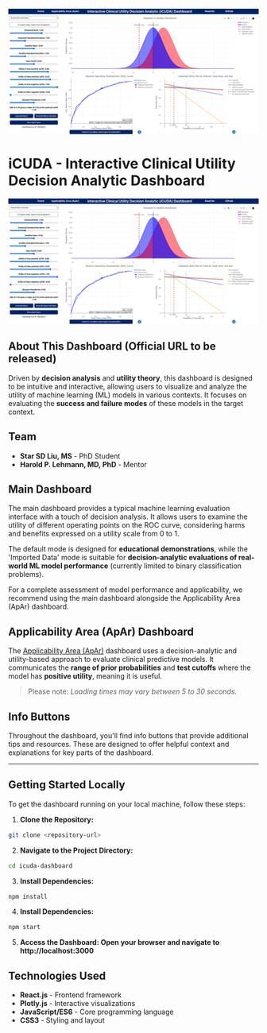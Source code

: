 ![Alt Text](dashHome.png)

# iCUDA - Interactive Clinical Utility Decision Analytic Dashboard

![Alt Text](dashHome.png)

## About This Dashboard (**Official URL to be released**)

Driven by **decision analysis** and **utility theory**, this dashboard is designed to be intuitive and interactive, allowing users to visualize and analyze the utility of machine learning (ML) models in various contexts. It focuses on evaluating the **success and failure modes** of these models in the target context.

## Team

- **Star SD Liu, MS** - PhD Student
- **Harold P. Lehmann, MD, PhD** - Mentor

## Main Dashboard

The main dashboard provides a typical machine learning evaluation interface with a touch of decision analysis. It allows users to examine the utility of different operating points on the ROC curve, considering harms and benefits expressed on a utility scale from 0 to 1.

The default mode is designed for **educational demonstrations**, while the 'Imported Data' mode is suitable for **decision-analytic evaluations of real-world ML model performance** (currently limited to binary classification problems).

For a complete assessment of model performance and applicability, we recommend using the main dashboard alongside the Applicability Area (ApAr) dashboard.

## Applicability Area (ApAr) Dashboard

The [Applicability Area (ApAr)](https://pubmed.ncbi.nlm.nih.gov/38222359/) dashboard uses a decision-analytic and utility-based approach to evaluate clinical predictive models. It communicates the **range of prior probabilities** and **test cutoffs** where the model has **positive utility**, meaning it is useful.

> Please note: *Loading times may vary between 5 to 30 seconds.*

## Info Buttons

Throughout the dashboard, you'll find info buttons that provide additional tips and resources. These are designed to offer helpful context and explanations for key parts of the dashboard.

---

## Getting Started Locally

To get the dashboard running on your local machine, follow these steps:

1. **Clone the Repository:**
  ```bash
  git clone <repository-url>
  ```
2. **Navigate to the Project Directory:**
  ```bash
  cd icuda-dashboard
  ```
3. **Install Dependencies:**
  ```bash
  npm install
  ```
4. **Install Dependencies:**
  ```bash
  npm start
  ```
5. **Access the Dashboard: Open your browser and navigate to http://localhost:3000**

## Technologies Used

- **React.js** - Frontend framework
- **Plotly.js** - Interactive visualizations
- **JavaScript/ES6** - Core programming language
- **CSS3** - Styling and layout



